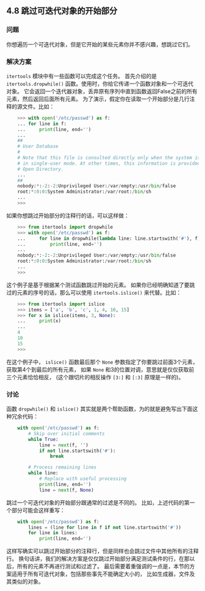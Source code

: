 ## 4.8 跳过可迭代对象的开始部分 ##
### 问题 ###
你想遍历一个可迭代对象，但是它开始的某些元素你并不感兴趣，想跳过它们。
### 解决方案 ###
``itertools`` 模块中有一些函数可以完成这个任务。
首先介绍的是 ``itertools.dropwhile()`` 函数。使用时，你给它传递一个函数对象和一个可迭代对象。
它会返回一个迭代器对象，丢弃原有序列中直到函数返回False之前的所有元素，然后返回后面所有元素。
为了演示，假定你在读取一个开始部分是几行注释的源文件。比如：
```python
    >>> with open('/etc/passwd') as f:
    ... for line in f:
    ...     print(line, end='')
    ...
    ##
    # User Database
    #
    # Note that this file is consulted directly only when the system is running
    # in single-user mode. At other times, this information is provided by
    # Open Directory.
    ...
    ##
    nobody:*:-2:-2:Unprivileged User:/var/empty:/usr/bin/false
    root:*:0:0:System Administrator:/var/root:/bin/sh
    ...
    >>>

```
如果你想跳过开始部分的注释行的话，可以这样做：
```python
    >>> from itertools import dropwhile
    >>> with open('/etc/passwd') as f:
    ...     for line in dropwhile(lambda line: line.startswith('#'), f):
    ...         print(line, end='')
    ...
    nobody:*:-2:-2:Unprivileged User:/var/empty:/usr/bin/false
    root:*:0:0:System Administrator:/var/root:/bin/sh
    ...
    >>>

```
这个例子是基于根据某个测试函数跳过开始的元素。
如果你已经明确知道了要跳过的元素的序号的话，那么可以使用 ``itertools.islice()`` 来代替。比如：
```python
    >>> from itertools import islice
    >>> items = ['a', 'b', 'c', 1, 4, 10, 15]
    >>> for x in islice(items, 3, None):
    ...     print(x)
    ...
    4
    10
    15
    >>>

```
在这个例子中， ``islice()`` 函数最后那个 ``None`` 参数指定了你要跳过前面3个元素，获取第4个到最后的所有元素，
如果 ``None`` 和3的位置对调，意思就是仅仅获取前三个元素恰恰相反，
(这个跟切片的相反操作 ``[3:]`` 和 ``[:3]`` 原理是一样的)。
### 讨论 ###
函数 ``dropwhile()`` 和 ``islice()`` 其实就是两个帮助函数，为的就是避免写出下面这种冗余代码：
```python
    with open('/etc/passwd') as f:
        # Skip over initial comments
        while True:
            line = next(f, '')
            if not line.startswith('#'):
                break

        # Process remaining lines
        while line:
            # Replace with useful processing
            print(line, end='')
            line = next(f, None)

```
跳过一个可迭代对象的开始部分跟通常的过滤是不同的。
比如，上述代码的第一个部分可能会这样重写：
```python
    with open('/etc/passwd') as f:
        lines = (line for line in f if not line.startswith('#'))
        for line in lines:
            print(line, end='')

```
这样写确实可以跳过开始部分的注释行，但是同样也会跳过文件中其他所有的注释行。
换句话讲，我们的解决方案是仅仅跳过开始部分满足测试条件的行，在那以后，所有的元素不再进行测试和过滤了。
最后需要着重强调的一点是，本节的方案适用于所有可迭代对象，包括那些事先不能确定大小的，
比如生成器，文件及其类似的对象。
